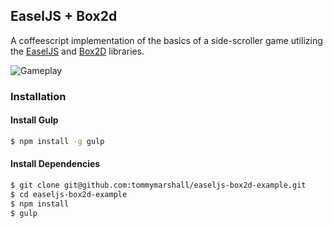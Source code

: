 ## EaselJS + Box2d
A coffeescript implementation of the basics of a side-scroller game utilizing the [EaselJS](www.createjs.com/#!/EaselJS) and [Box2D](https://code.google.com/p/box2dweb/) libraries.

![Gameplay](https://cloud.githubusercontent.com/assets/871454/3402951/927d2072-fd61-11e3-82c7-83d5418256b1.png)

### Installation

#### Install Gulp
```bash
$ npm install -g gulp
```

#### Install Dependencies
```bash
$ git clone git@github.com:tommymarshall/easeljs-box2d-example.git
$ cd easeljs-box2d-example
$ npm install
$ gulp
```
